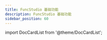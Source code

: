 ```yaml
---
title: FuncStudio 基础功能
description: FuncStudio 基础功能
sidebar_position: 60
---
```


import DocCardList from '@theme/DocCardList';

<DocCardList />